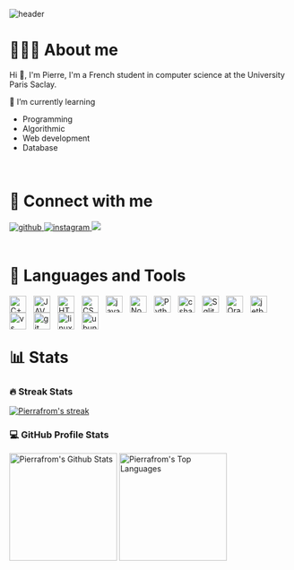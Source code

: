 ![header](https://capsule-render.vercel.app/api?type=waving&color=004687&fontColor=e4e4e4&height=300&section=header&text=Pierre%20Fromont%20Boissel&fontSize=70&animation=fadeIn&fontAlignY=38&desc=Computer%20Science%20Student&descAlignY=51&descAlign=62)

# 🙋🏻‍♂️ About me

Hi 👋, I'm Pierre, I'm a French student in computer science at the University Paris Saclay.

🌱 I’m currently learning 
  - Programming
  - Algorithmic
  - Web development
  - Database
<br/>

# 🚀 Connect with me 
<div align="left">
<a href="https://github.com/Pierrafrom" target="_blank">
<img src=https://img.shields.io/badge/github-%2324292e.svg?&style=for-the-badge&logo=github&logoColor=white alt=github style="margin-bottom: 5px;" />
</a>
<a href="https://www.instagram.com/pierrafrom/" target="_blank">
<img src=https://img.shields.io/badge/instagram-%23000000.svg?&style=for-the-badge&logo=instagram&logoColor=white alt=instagram style="margin-bottom: 5px;" />
</a> 
<a href="mailto:pierrefromont@outlook.fr" target="_blank" >
<img src="https://img.shields.io/badge/-Outlook-1919a0?style=for-the-badge&logo=Outlook&logoColor=white"/>    
</a>
</div>  
<br/>

# 🧰 Languages and Tools
<img align="left" alt="C++" width="30px" style="padding-right:10px;" src="https://cdn.jsdelivr.net/gh/devicons/devicon/icons/cplusplus/cplusplus-line.svg" />
<img align="left" alt="JAVA" width="30px" style="padding-right:10px;"src="https://cdn.jsdelivr.net/gh/devicons/devicon/icons/java/java-original.svg" />
<img align="left" alt="HTML" width="30px" style="padding-right:10px;" src="https://cdn.jsdelivr.net/gh/devicons/devicon/icons/html5/html5-plain.svg" />
<img align="left" alt="CSS" width="30px" style="padding-right:10px;" src="https://cdn.jsdelivr.net/gh/devicons/devicon/icons/css3/css3-plain.svg" />
<img align="left" alt="javascript" width="30px" style="padding-right:10px;" src="https://cdn.jsdelivr.net/gh/devicons/devicon/icons/javascript/javascript-plain.svg" />
<img align="left" alt="NodeJS" width="30px" style="padding-right:10px;" src="https://cdn.jsdelivr.net/gh/devicons/devicon/icons/nodejs/nodejs-original.svg" />
<img align="left" alt="Python" width="30px" style="padding-right:10px;" src="https://cdn.jsdelivr.net/gh/devicons/devicon/icons/python/python-plain.svg" />
<img align="left" alt="csharp" width="30px" style="padding-right:10px;" src="https://cdn.jsdelivr.net/gh/devicons/devicon/icons/csharp/csharp-plain.svg" />
<img align="left" alt="Sqlite" width="30px" style="padding-right:10px;" src="https://cdn.jsdelivr.net/gh/devicons/devicon/icons/sqlite/sqlite-original.svg" />
<img align="left" alt="Oracle" width="30px" style="padding-right:10px;" src="https://cdn.jsdelivr.net/gh/devicons/devicon/icons/oracle/oracle-original.svg" />
<img align="left" alt="jetbrains" width="30px" style="padding-right:10px;" src="https://cdn.jsdelivr.net/gh/devicons/devicon/icons/jetbrains/jetbrains-original.svg" />   
<img align="left" alt="vs" width="30px" style="padding-right:10px;" src="https://cdn.jsdelivr.net/gh/devicons/devicon/icons/visualstudio/visualstudio-plain.svg" /> 
<img align="left" alt="git" width="30px" style="padding-right:10px;"  src="https://cdn.jsdelivr.net/gh/devicons/devicon/icons/git/git-plain.svg" /> 
<img align="left" alt="linux" width="30px" style="padding-right:10px;" src="https://cdn.jsdelivr.net/gh/devicons/devicon/icons/linux/linux-original.svg" />  
<img align="left" alt="ubuntu" width="30px" style="padding-right:10px;" src="https://cdn.jsdelivr.net/gh/devicons/devicon/icons/ubuntu/ubuntu-plain-wordmark.svg" /> 
<br/>
<br/>
<br/>
          
# 📊 Stats

  <h3>🔥 Streak Stats</h3>
  <p>
    <a href="https://github.com/Pierrafrom">
      <img alt="Pierrafrom's streak" src="https://github-readme-streak-stats.herokuapp.com/?user=Pierrafrom&theme=tokyonight&hide_border=true"/>
    </a>
  </p>

  <h3>💻 GitHub Profile Stats</h3>

  <a href="https://github.com/Pierrafrom"><img alt="Pierrafrom's Github Stats" src="https://github-readme-stats.vercel.app/api?username=Pierrafrom&show_icons=true&include_all_commits=true&count_private=true&theme=tokyonight&hide_border=true" height="192px"/></a>
  <a href="https://github.com/Pierrafrom"><img alt="Pierrafrom's Top Languages" src="https://github-readme-stats.vercel.app/api/top-langs/?username=Pierrafrom&langs_count=8&layout=compact&theme=tokyonight&hide_border=true&hide=Jupyter%20Notebook,Roff" height="192px"/></a>
  <br/>
